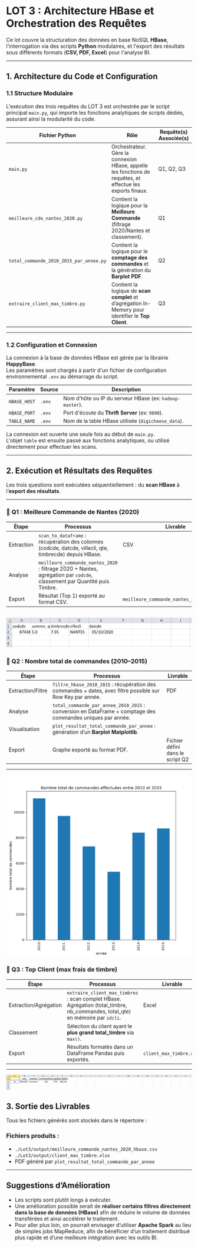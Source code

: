 #  LOT 3 : Architecture HBase et Orchestration des Requêtes

Ce lot couvre la structuration des données en base NoSQL **HBase**, l'interrogation via des scripts **Python** modulaires, et l'export des résultats sous différents formats (**CSV, PDF, Excel**) pour l'analyse BI.

---

## 1. Architecture du Code et Configuration

### 1.1 Structure Modulaire

L'exécution des trois requêtes du LOT 3 est orchestrée par le script principal `main.py`, qui importe les fonctions analytiques de scripts dédiés, assurant ainsi la modularité du code.

| Fichier Python                  | Rôle                                                                                     | Requête(s) Associée(s) |
|--------------------------------|------------------------------------------------------------------------------------------|-------------------------|
| `main.py`                      | Orchestrateur. Gère la connexion HBase, appelle les fonctions de requêtes, et effectue les exports finaux. | Q1, Q2, Q3 |
| `meilleure_cde_nantes_2020.py` | Contient la logique pour la **Meilleure Commande** (filtrage 2020/Nantes et classement). | Q1 |
| `total_commande_2010_2015_par_annee.py` | Contient la logique pour le **comptage des commandes** et la génération du **Barplot PDF**. | Q2 |
| `extraire_client_max_timbre.py` | Contient la logique de **scan complet** et d’agrégation In-Memory pour identifier le **Top Client**. | Q3 |

---

### 1.2 Configuration et Connexion

La connexion à la base de données HBase est gérée par la librairie **HappyBase**.  
Les paramètres sont chargés à partir d'un fichier de configuration environnemental `.env` au démarrage du script.

| Paramètre    | Source | Description |
|--------------|--------|-------------|
| `HBASE_HOST` | `.env` | Nom d'hôte ou IP du serveur HBase (ex: `hadoop-master`). |
| `HBASE_PORT` | `.env` | Port d'écoute du **Thrift Server** (ex: `9090`). |
| `TABLE_NAME` | `.env` | Nom de la table HBase utilisée (`digicheese_data`). |

La connexion est ouverte une seule fois au début de `main.py`.  
L'objet `table` est ensuite passé aux fonctions analytiques, ou utilisé directement pour effectuer les scans.

---

## 2. Exécution et Résultats des Requêtes

Les trois questions sont exécutées séquentiellement : du **scan HBase** à l’**export des résultats**.

---

### 🔹 Q1 : Meilleure Commande de Nantes (2020)

| Étape       | Processus                                                                                         | Livrable |
|-------------|--------------------------------------------------------------------------------------------------|----------|
| Extraction  | `scan_to_dataframe` : récupération des colonnes (codcde, datcde, villecli, qte, timbrecde) depuis HBase. | CSV |
| Analyse     | `meilleure_commande_nantes_2020` : filtrage 2020 + Nantes, agrégation par `codcde`, classement par Quantité puis Timbre. | |
| Export      | Résultat (Top 1) exporté au format CSV.                                                           | `meilleure_commande_nantes_2020_hbase.csv` |

![Meilleure_cde_nantes_2020](./images_lot3/meilleure_cde_nantes_2020.PNG)
---

### 🔹 Q2 : Nombre total de commandes (2010–2015)

| Étape       | Processus                                                                                         | Livrable |
|-------------|--------------------------------------------------------------------------------------------------|----------|
| Extraction/Filtre | `filtre_hbase_2010_2015` : récupération des commandes + dates, avec filtre possible sur Row Key par année. | PDF |
| Analyse     | `total_commande_par_annee_2010_2015` : conversion en DataFrame + comptage des commandes uniques par année. | |
| Visualisation | `plot_resultat_total_commande_par_annee` : génération d’un **Barplot Matplotlib**. | |
| Export      | Graphe exporté au format PDF.                                                                    | Fichier défini dans le script Q2 |

---
![Total_commande_par_année_2010_2015](./images_lot3/total_commande_par_annee_2010_2015.png)

### 🔹 Q3 : Top Client (max frais de timbre)

| Étape       | Processus                                                                                         | Livrable |
|-------------|--------------------------------------------------------------------------------------------------|----------|
| Extraction/Agrégation | `extraire_client_max_timbres` : scan complet HBase. Agrégation (total_timbre, nb_commandes, total_qte) en mémoire par `idcli`. | Excel |
| Classement  | Sélection du client ayant le **plus grand total_timbre** via `max()`. | |
| Export      | Résultats formatés dans un DataFrame Pandas puis exportés.                                        | `client_max_timbre.xlsx` |

---
![Client_max_timbre](./images_lot3/client_max_timbre.PNG)

## 3. Sortie des Livrables

Tous les fichiers générés sont stockés dans le répertoire :


### Fichiers produits :

-  `./Lot3/output/meilleure_commande_nantes_2020_hbase.csv`  
-  `./Lot3/output/client_max_timbre.xlsx`  
-  PDF généré par `plot_resultat_total_commande_par_annee`

---

## Suggestions d’Amélioration

- Les scripts sont plutôt longs à exécuter.  
- Une amélioration possible serait de **réaliser certains filtres directement dans la base de données (HBase)** afin de réduire le volume de données transférées et ainsi accélérer le traitement.  
- Pour aller plus loin, on pourrait envisager d’utiliser **Apache Spark** au lieu de simples jobs MapReduce, afin de bénéficier d’un traitement distribué plus rapide et d’une meilleure intégration avec les outils BI.
